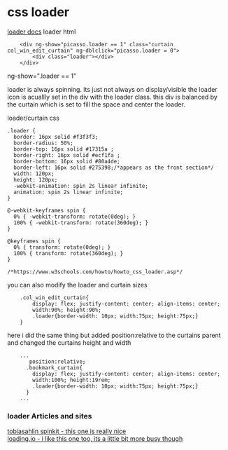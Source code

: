 # css loader

[loader docs](https://www.w3schools.com/howto/howto_css_loader.asp)
loader html
```
	<div ng-show="picasso.loader == 1" class="curtain col_win_edit_curtain" ng-dblclick="picasso.loader = 0">
		<div class="loader"></div>
	</div>
```

ng-show=".loader == 1"

loader is always spinning.  its just not always on display/visible
the loader icon is acuallly set in the div with the loader class.  this div is balanced by the curtain which is set to fill the space and center the loader.

loader/curtain css

```
.loader {
  border: 16px solid #f3f3f3;
  border-radius: 50%;
  border-top: 16px solid #17315a ;
  border-right: 16px solid #ecf1fa ;
  border-bottom: 16px solid #80a4de;
  border-left: 16px solid #275398;/*appears as the front section*/
  width: 120px;
  height: 120px;
  -webkit-animation: spin 2s linear infinite;
  animation: spin 2s linear infinite;
}

@-webkit-keyframes spin {
  0% { -webkit-transform: rotate(0deg); }
  100% { -webkit-transform: rotate(360deg); }
}

@keyframes spin {
  0% { transform: rotate(0deg); }
  100% { transform: rotate(360deg); }
}

/*https://www.w3schools.com/howto/howto_css_loader.asp*/

```

you can also modify the loader and curtain sizes

```
	.col_win_edit_curtain{
		display: flex; justify-content: center; align-items: center;
		width:90%; height:90%;
		.loader{border-width: 10px; width:75px; height:75px;}
    }
```

here i did the same thing but added position:relative to the curtains parent
and changed the curtains height and width

```
	...
       position:relative;
      .bookmark_curtain{
        display: flex; justify-content: center; align-items: center;
        width:100%; height:19rem;
        .loader{border-width: 10px; width:75px; height:75px;}
      }
	...

```

### loader Articles and sites
[tobiasahlin spinkit - this one is really nice](https://tobiasahlin.com/spinkit/)   
[loading.io - i like this one too, its a little bit more busy though](https://loading.io/css/)   
